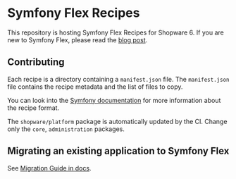 # Symfony Flex Recipes

This repository is hosting Symfony Flex Recipes for Shopware 6. If you are new to Symfony Flex, please read the [blog post](https://www.shopware.com/en/news/shopware-goes-symfony-flex/).

## Contributing

Each recipe is a directory containing a `manifest.json` file. The `manifest.json` file contains the recipe metadata and the list of files to copy.

You can look into the [Symfony documentation](https://github.com/symfony/recipes#creating-recipes) for more information about the recipe format.

The `shopware/platform` package is automatically updated by the CI. Change only the `core`, `administration` packages.

## Migrating an existing application to Symfony Flex

See [Migration Guide in docs](https://developer.shopware.com/docs/guides/installation/flex#how-to-migrate-from-production-template-to-symfony-flex).